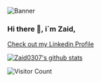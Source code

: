 
<img src="(https://github.com/Zaid0307/Zaid0307/blob/main/Github.jpg](https://github.com/Zaid0307/Zaid0307/blob/main/Linkedin1.png)"
     alt="Banner">


### Hi there 👋, i´m Zaid,

[Check out my Linkedin Profile](https://www.linkedin.com/in/zaidlonne/)

[![Zaid0307's github stats](https://github-readme-stats.vercel.app/api?username=Zaid0307)](https://github.com/anuraghazra/github-readme-stats)


![Visitor Count](https://profile-counter.glitch.me/{Zaid0307}/count.svg)

